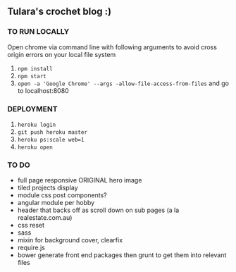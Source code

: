 ## Tulara's crochet blog :)


### TO RUN LOCALLY  

Open chrome via command line with following arguments to avoid cross origin errors on your local file system
  
1. `npm install` 
2. `npm start`
3. `open -a 'Google Chrome' --args -allow-file-access-from-files` and go to localhost:8080

### DEPLOYMENT

1. `heroku login`
2. `git push heroku master`
3. `heroku ps:scale web=1`
4. `heroku open`

### TO DO
- full page responsive ORIGINAL hero image
- tiled projects display
- module css post components?
- angular module per hobby
- header that backs off as scroll down on sub pages (a la realestate.com.au)
- css reset
- sass
- mixin for background cover, clearfix
- require.js
- bower generate front end packages then grunt to get them into relevant files
